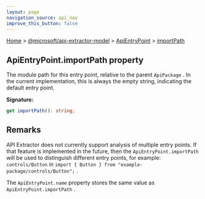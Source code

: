 ```yaml
---
layout: page
navigation_source: api_nav
improve_this_button: false
---
```



[Home](./index.md) &gt; [@microsoft/api-extractor-model](./api-extractor-model.md) &gt; [ApiEntryPoint](./api-extractor-model.apientrypoint.md) &gt; [importPath](./api-extractor-model.apientrypoint.importpath.md)

## ApiEntryPoint.importPath property

The module path for this entry point, relative to the parent `ApiPackage` . In the current implementation, this is always the empty string, indicating the default entry point.

<b>Signature:</b>

```typescript
get importPath(): string;
```

## Remarks

API Extractor does not currently support analysis of multiple entry points. If that feature is implemented in the future, then the `ApiEntryPoint.importPath` will be used to distinguish different entry points, for example: `controls/Button` in `import { Button } from "example-package/controls/Button";` .

The `ApiEntryPoint.name` property stores the same value as `ApiEntryPoint.importPath` .
